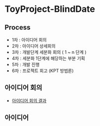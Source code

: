 # ToyProject-BlindDate

## Process
* 1차 : 아이디어 회의
* 2차 : 아이디어 상세회의
* 3차 : 개발단계 세분화 회의 ( 1 ~ n 단계 )
* 4차 : 세분화 1단계에 해당하는 부분 기획
* 5차 : 개발 진행
* 6차 : 프로젝트 회고 (KPT 방법론)

## 아이디어 회의
* [아이디어 회의 결과](https://github.com/DevHyeon0312/ToyProject-BlindDate/blob/main/1st_idea_conference.md)

## 아이디어 
